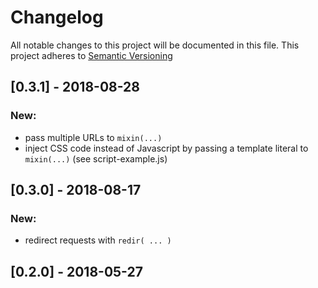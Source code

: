 # Changelog

All notable changes to this project will be documented in this file.
This project adheres to [Semantic Versioning](http://semver.org)



## [0.3.1] - 2018-08-28

### New:

- pass multiple URLs to `mixin(...)`
- inject CSS code instead of Javascript by passing a template literal to `mixin(...)`
  (see script-example.js)


## [0.3.0] - 2018-08-17

### New:

- redirect requests with `redir( ... )`


## [0.2.0] - 2018-05-27


